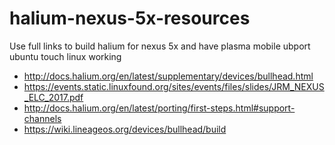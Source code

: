 # halium-nexus-5x-resources
Use full links to build halium for nexus 5x and have plasma mobile ubport ubuntu touch linux working

* http://docs.halium.org/en/latest/supplementary/devices/bullhead.html
* https://events.static.linuxfound.org/sites/events/files/slides/JRM_NEXUS_ELC_2017.pdf
* http://docs.halium.org/en/latest/porting/first-steps.html#support-channels
* https://wiki.lineageos.org/devices/bullhead/build
